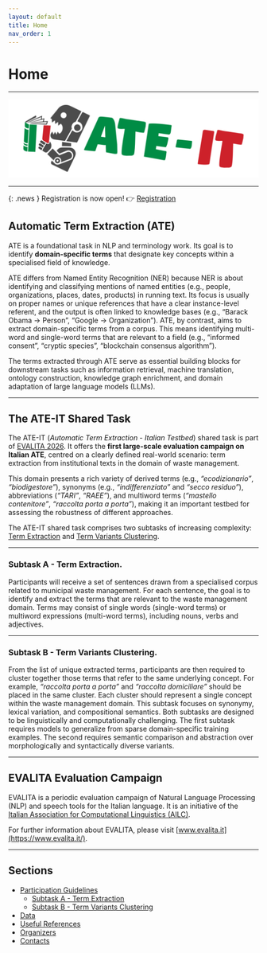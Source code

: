 ```yaml
---
layout: default
title: Home
nav_order: 1
---
```


# Home

---

![](./header.png)

---

{: .news }
Registration is now open! 👉 [Registration](guidelines.md#how-to-participate)

## Automatic Term Extraction (ATE)

ATE is a foundational task in NLP and terminology work. Its goal is to identify **domain-specific terms** that designate key concepts within a specialised field of knowledge. 

ATE differs from Named Entity Recognition (NER) because NER is about identifying and classifying mentions of named entities (e.g., people, organizations, places, dates, products) in running text. Its focus is usually on proper names or unique references that have a clear instance-level referent, and the output is often linked to knowledge bases (e.g., “Barack Obama → Person”, “Google → Organization”).
ATE, by contrast, aims to extract domain-specific terms from a corpus. This means identifying multi-word and single-word terms that are relevant to a field (e.g., “informed consent”, “cryptic species”, “blockchain consensus algorithm”).

The terms extracted through ATE serve as essential building blocks for downstream tasks such as information retrieval, machine translation, ontology construction, knowledge graph enrichment, and domain adaptation of large language models (LLMs).

---
## The ATE-IT Shared Task

The ATE-IT (*Automatic Term Extraction - Italian Testbed*) shared task is part of [EVALITA 2026](https://www.evalita.it/campaigns/evalita-2026/).
It offers the **first large-scale evaluation campaign on Italian ATE**, centred on a clearly defined real-world scenario: term extraction from institutional texts in the domain of waste management.

This domain presents a rich variety of derived terms (e.g., *“ecodizionario”*, *“biodigestore”*), synonyms (e.g., *“indifferenziato”* and *“secco residuo”*), abbreviations (*“TARI”*, *“RAEE”*), and multiword terms (*“mastello contenitore”*, *“raccolta porta a porta”*), making it an important testbed for assessing the robustness of different approaches.

The ATE-IT shared task comprises two subtasks of increasing complexity: [Term Extraction](subtask_a.md) and [Term Variants Clustering](subtask_b.md).

---
### Subtask A - Term Extraction.

Participants will receive a set of sentences drawn from a specialised corpus related to municipal waste management. For each sentence, the goal is to identify and extract the terms that are relevant to the waste management domain. Terms may consist of single words (single-word terms) or multiword expressions (multi-word terms), including nouns, verbs and adjectives.

---
### Subtask B - Term Variants Clustering.

From the list of unique extracted terms, participants are then required to cluster together those terms that refer to the same underlying concept. For example, *“raccolta porta a porta”* and *“raccolta domiciliare”* should be placed in the same cluster. Each cluster should represent a single concept within the waste management domain. This subtask focuses on synonymy, lexical variation, and compositional semantics.
Both subtasks are designed to be linguistically and computationally challenging. The first subtask requires models to generalize from sparse domain-specific training examples. The second requires semantic comparison and abstraction over morphologically and syntactically diverse variants.

---
## EVALITA Evaluation Campaign

EVALITA is a periodic evaluation campaign of Natural Language Processing (NLP) and speech tools for the Italian language. It is an initiative of the [Italian Association for Computational Linguistics (AILC)](http://www.ai-lc.it/).

For further information about EVALITA, please visit [www.evalita.it](https://www.evalita.it/).

---
## Sections
- [Participation Guidelines](guidelines.md)
  - [Subtask A - Term Extraction](subtask_a.md)
  - [Subtask B - Term Variants Clustering](subtask_b.md)
- [Data](data.md)
- [Useful References](references.md)
- [Organizers](organizers.md)
- [Contacts](contacts.md)

